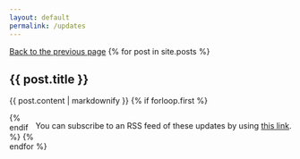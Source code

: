 ```yaml
---
layout: default
permalink: /updates
---
```


[Back to the previous page](/more)
{% for post in site.posts %}
## {{ post.title }}
{{ post.content | markdownify }}
{% if forloop.first %}
<p style="float:right">You can subscribe to an RSS feed of these updates by using <a href="/feed.xml">this link</a>.</p>
{% endif %}
{% endfor %}